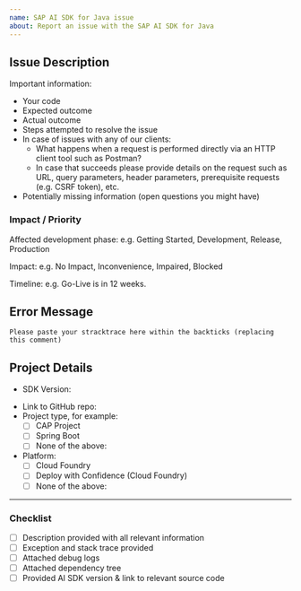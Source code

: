 ```yaml
---
name: SAP AI SDK for Java issue
about: Report an issue with the SAP AI SDK for Java
---
```


<!--
Thank you for reporting an issue with the SAP AI SDK for Java. We prepared this issue template for you to help you with collecting and providing necessary information.

_Please_ take the time to fill out the information in this template. _It is vital_ to get an understanding of the problem and find out what is going wrong. It really enables us to come back to you with meaningful help as fast as possible.

Be sure to remove **any confidential** information (examples: credentials or internal URLs) before publishing the issue on the internet.
-->

## Issue Description
<!--
Please provide a detailed description of your issue here. Use the points below as a guideline on what information might help us in answering your questions.
-->

Important information:
- Your code
- Expected outcome
- Actual outcome
- Steps attempted to resolve the issue
- In case of issues with any of our clients:
    - What happens when a request is performed directly via an HTTP client tool such as Postman?
    - In case that succeeds please provide details on the request such as URL, query parameters, header parameters, prerequisite requests (e.g. CSRF token), etc.  
- Potentially missing information (open questions you might have)

### Impact / Priority
<!--
 Please briefly state how this issue impacts your project and what your timeline is.
 -->
 
Affected development phase: e.g. Getting Started, Development, Release, Production
 
Impact: e.g. No Impact, Inconvenience, Impaired, Blocked

Timeline: e.g. Go-Live is in 12 weeks.

## Error Message

```
Please paste your stracktrace here within the backticks (replacing this comment)
```

<!-- Application Logs
Please make sure you [set your log level to debug](https://sap.github.io/cloud-sdk/docs/java/guides/logging-overview#configuring-logback) and attach the resulting log output as .txt or .log file to this issue, no Kibana links.
This is _very important_ as it usually gives a lot of information that is necessary to get to the root cause of an issue. Be sure to redact confidential information before posting.
-->

<!-- Maven Dependency Tree
Please attach the Maven dependency tree of your project. You can obtain that by running "mvn dependency:tree" on the command line. Kindly note that you could have several pom.xml files in your project.
If so, please provide the dependency tree for the pom.xml of the root module and the module named like `application´ or `srv` that contains the application logic.
-->

## Project Details

<!--
Please provide as much information about your project as possible.
If you cannot share your project for confidentiality reasons, please consider providing a minimal working example https://en.wikipedia.org/w/index.php?title=Minimal_working_example&oldid=893866607
-->

* SDK Version: <your SAP AI SDK version here>
<!-- The group id of the modules of the SAP AI SDK start with "com.sap.ai.sdk" -->
* Link to GitHub repo: <your link here>
* Project type, for example:
    * [ ] CAP Project
    * [ ] Spring Boot
    * [ ] None of the above:
* Platform:
    * [ ] Cloud Foundry
    * [ ] Deploy with Confidence (Cloud Foundry)
    * [ ] None of the above:

-----

### Checklist

- [ ] Description provided with all relevant information
- [ ] Exception and stack trace provided
- [ ] Attached debug logs
- [ ] Attached dependency tree
- [ ] Provided AI SDK version & link to relevant source code
